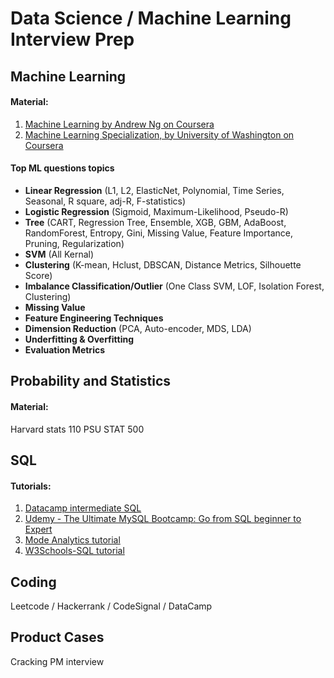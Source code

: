# Data Science / Machine Learning Interview Prep

## Machine Learning
#### Material:
1. [Machine Learning by Andrew Ng on Coursera](https://www.coursera.org/learn/machine-learning)
2. [Machine Learning Specialization, by University of Washington on Coursera](https://www.coursera.org/specializations/machine-learning)
#### Top ML questions topics
* **Linear Regression** (L1, L2, ElasticNet, Polynomial, Time Series, Seasonal, R square, adj-R, F-statistics)
* **Logistic Regression** (Sigmoid, Maximum-Likelihood, Pseudo-R)
* **Tree** (CART, Regression Tree, Ensemble, XGB, GBM, AdaBoost, RandomForest, Entropy, Gini, Missing Value, Feature Importance, Pruning, Regularization)
* **SVM** (All Kernal)
* **Clustering** (K-mean, Hclust, DBSCAN, Distance Metrics, Silhouette Score)
* **Imbalance Classification/Outlier** (One Class SVM, LOF, Isolation Forest, Clustering)
* **Missing Value**
* **Feature Engineering Techniques**
* **Dimension Reduction** (PCA, Auto-encoder, MDS, LDA)
* **Underfitting & Overfitting**
* **Evaluation Metrics**

## Probability and Statistics
#### Material: 
Harvard stats 110 PSU STAT 500

## SQL
#### Tutorials:
1. [Datacamp intermediate SQL](https://www.datacamp.com/courses/intermediate-sql)
2. [Udemy - The Ultimate MySQL Bootcamp: Go from SQL beginner to Expert](https://www.udemy.com/course/the-ultimate-mysql-bootcamp-go-from-sql-beginner-to-expert/)
3. [Mode Analytics tutorial](https://mode.com/sql-tutorial/introduction-to-sql/)
4. [W3Schools-SQL tutorial](https://www.w3schools.com/sql/)

## Coding
Leetcode / Hackerrank / CodeSignal / DataCamp

## Product Cases
Cracking PM interview
